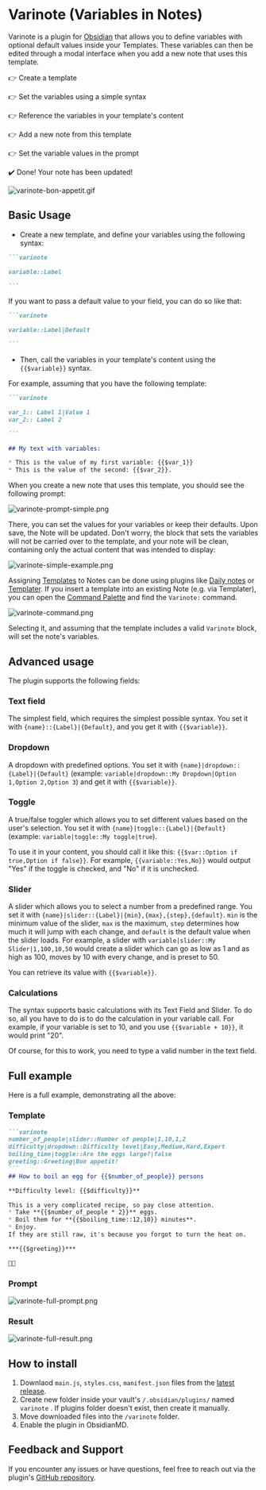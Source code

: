 # Varinote (Variables in Notes)

Varinote is a plugin for [Obsidian](https://obsidian.md) that allows you to define variables with optional default values inside your Templates. These variables can then be edited through a modal interface when you add a new note that uses this template.

👉 Create a template

👉 Set the variables using a simple syntax
 
👉 Reference the variables in your template's content
 
👉 Add a new note from this template

👉 Set the variable values in the prompt

✔️ Done! Your note has been updated!

![varinote-bon-appetit.gif](.github/assets/varinote-bon-appetit.gif)

## Basic Usage
* Create a new template, and define your variables using the following syntax:

````markdown
```varinote

variable::Label

```
````
If you want to pass a default value to your field, you can do so like that:

````markdown
```varinote

variable::Label|Default

```
````

* Then, call the variables in your template's content using the `{{$variable}}` syntax. 

For example, assuming that you have the following template:

````markdown
```varinote

var_1:: Label 1|Value 1
var_2:: Label 2

```

## My text with variables:

* This is the value of my first variable: {{$var_1}}
* This is the value of the second: {{$var_2}}.

````
When you create a new note that uses this template, you should see the following prompt:

![varinote-prompt-simple.png](.github/assets/varinote-prompt-simple.png)

There, you can set the values for your variables or keep their defaults. Upon save, the Note will be updated. Don't worry, the block that sets the variables will not be carried over to the template, and your note will be clean, containing only the actual content that was intended to display:

![varinote-simple-example.png](.github/assets/varinote-simple-example.png)

Assigning [Templates](https://help.obsidian.md/Plugins/Templates) to Notes can be done using plugins like [Daily notes](https://help.obsidian.md/Plugins/Daily+notes) or [Templater](https://github.com/SilentVoid13/Templater). If you insert a template into an existing Note (e.g. via Templater), you can open the [Command Palette](https://help.obsidian.md/Plugins/Command+palette) and find the `Varinote:` command. 

![varinote-command.png](.github/assets/varinote-command.png)

Selecting it, and assuming that the template includes a valid `Varinote` block, will set the note's variables.

## Advanced usage
The plugin supports the following fields:

### Text field
The simplest field, which requires the simplest possible syntax. You set it with `{name}::{Label}|{Default}`, and you get it with `{{$variable}}`.

### Dropdown
A dropdown with predefined options. You set it with `{name}|dropdown::{Label}|{Default}` (example: `variable|dropdown::My Dropdown|Option 1,Option 2,Option 3`) and get it with `{{$variable}}`.

### Toggle
A true/false toggler which allows you to set different values based on the user's selection. You set it with `{name}|toggle::{Label}|{Default}` (example: `variable|toggle::My toggle|true`).

To use it in your content, you should call it like this: `{{$var::Option if true,Option if false}}`. For example, `{{variable::Yes,No}}` would output "Yes" if the toggle is checked, and "No" if it is unchecked. 

### Slider
A slider which allows you to select a number from a predefined range. You set it with `{name}|slider::{Label}|{min},{max},{step},{default}`. `min` is the minimum value of the slider, `max` is the maximum, `step` determines how much it will jump with each change, and `default` is the default value when the slider loads. For example, a slider with `variable|slider::My Slider|1,100,10,50` would create a slider which can go as low as 1 and as high as 100, moves by 10 with every change, and is preset to 50. 

You can retrieve its value with `{{$variable}}`. 

### Calculations
The syntax supports basic calculations with its Text Field and Slider. To do so, all you have to do is to do the calculation in your variable call. For example, if your variable is set to 10, and you use `{{$variable + 10}}`, it would print "20". 

Of course, for this to work, you need to type a valid number in the text field. 

## Full example
Here is a full example, demonstrating all the above:

### Template

````markdown
```varinote
number_of_people|slider::Number of people|1,10,1,2
difficulty|dropdown::Difficulty level|Easy,Medium,Hard,Expert
boiling_time|toggle::Are the eggs large?|false
greeting::Greeting|Bon appetit!
```
## How to boil an egg for {{$number_of_people}} persons

**Difficulty level: {{$difficulty}}**

This is a very complicated recipe, so pay close attention.
* Take **{{$number_of_people * 2}}** eggs.
* Boil them for **{{$boiling_time::12,10}} minutes**.
* Enjoy.
If they are still raw, it's because you forgot to turn the heat on.

***{{$greeting}}***

🥚🥚

````
### Prompt
![varinote-full-prompt.png](.github/assets/varinote-full-prompt.png)

### Result
![varinote-full-result.png](.github/assets/varinote-full-result.png)

## How to install

1. Downlaod `main.js`, `styles.css`, `manifest.json` files from the [latest release](https://github.com/gsarig/obsidian-varinote/releases).
2. Create new folder inside your vault's `/.obsidian/plugins/` named  `varinote` . If plugins folder doesn't exist, then create it manually. 
3. Move downloaded files into the `/varinote` folder. 
4. Enable the plugin in ObsidianMD. 

## Feedback and Support

If you encounter any issues or have questions, feel free to reach out via the plugin's [GitHub repository](https://github.com/gsarig/obsidian-varinote/).
